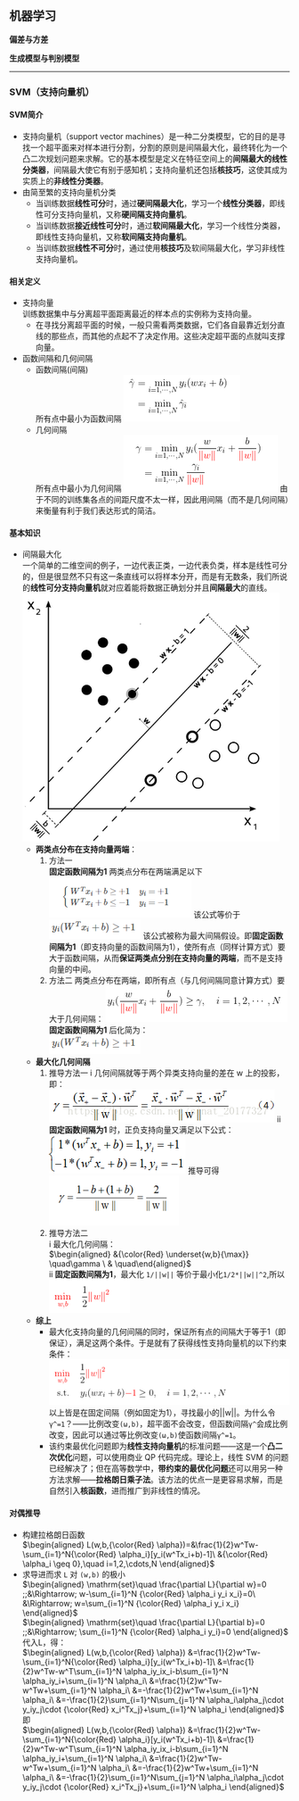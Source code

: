  ## **机器学习**

**偏差与方差**

**生成模型与判别模型**



----
### **SVM（支持向量机）**
#### SVM简介  
- 支持向量机（support vector machines）是一种二分类模型，它的目的是寻找一个超平面来对样本进行分割，分割的原则是间隔最大化，最终转化为一个凸二次规划问题来求解。它的基本模型是定义在特征空间上的**间隔最大的线性分类器**，间隔最大使它有别于感知机；支持向量机还包括**核技巧**，这使其成为实质上的**非线性分类器**。
- 由简至繁的支持向量机分类
  - 当训练数据**线性可分**时，通过**硬间隔最大化**，学习一个**线性分类器**，即线性可分支持向量机，又称**硬间隔支持向量机**。
  - 当训练数据**接近线性可分**时，通过**软间隔最大化**，学习一个线性分类器，即线性支持向量机，又称**软间隔支持向量机**。
  - 当训练数据**线性不可分**时，通过使用**核技巧**及软间隔最大化，学习非线性支持向量机。  
#### 相关定义
- 支持向量  
     训练数据集中与分离超平面距离最近的样本点的实例称为支持向量。
     - 在寻找分离超平面的时候，一般只需看两类数据，它们各自最靠近划分直线的那些点，而其他的点起不了决定作用。这些决定超平面的点就叫支撑向量。
- 函数间隔和几何间隔  
  - 函数间隔(间隔)  
    所有点中最小为函数间隔 
   ![enter image description here](https://raw.githubusercontent.com/sfxz035/DL-Learning/master/picture/1556094678%281%29.jpg?token=AH7MXQ6FUNCG2AYGJMND6TS4YAPZI)
  - 几何间隔  
    所有点中最小为几何间隔
    ![](https://raw.githubusercontent.com/sfxz035/DL-Learning/master/picture/1556094722%281%29.jpg?token=AH7MXQ6MPEBF2K6NEPCFJ724YASF4)
    由于不同的训练集各点的间距尺度不太一样，因此用间隔（而不是几何间隔）来衡量有利于我们表达形式的简洁。
 #### 基本知识  
 - 间隔最大化  
   一个简单的二维空间的例子，一边代表正类，一边代表负类，样本是线性可分的，但是很显然不只有这一条直线可以将样本分开，而是有无数条，我们所说的**线性可分支持向量机**就对应着能将数据正确划分并且**间隔最大**的直线。
		   ![enter image description here](https://raw.githubusercontent.com/sfxz035/DL-Learning/master/picture/1556095720%281%29.jpg?token=AH7MXQ6XZEKDJQIT6L35ZPS4YARUW)
     - **两类点分布在支持向量两端**：
       1. 方法一    
          **固定函数间隔为1**
          两类点分布在两端满足以下
![enter image description here](https://github.com/sfxz035/DL-Learning/raw/master/picture/1556011439%281%29.jpg)
	      该公式等价于![enter image description here](https://github.com/sfxz035/DL-Learning/raw/master/picture/1556012611%281%29.jpg)
	         该公式被称为最大间隔假设。即**固定函数间隔为1**（即支持向量的函数间隔为1），使所有点（同样计算方式）要大于函数间隔，从而**保证两类点分别在支持向量的两端**，而不是支持向量的中间。  
	   2. 方法二
	     两类点分布在两端，即所有点（与几何间隔同意计算方式）要大于几何间隔：
	       	     ![](https://github.com/sfxz035/DL-Learning/raw/master/picture/1556098617%281%29.jpg)  
	     **固定函数间隔为1** 后化简为：  
	     ![enter image description here](https://github.com/sfxz035/DL-Learning/raw/master/picture/1556012611%281%29.jpg)
   - **最大化几何间隔**  
     1. 推导方法一
     i 几何间隔就等于两个异类支持向量的差在 w 上的投影，即：     ![](https://raw.githubusercontent.com/sfxz035/DL-Learning/master/picture/20180328160123465.png?token=AH7MXQ7BKZKFGDJMFXSVQJC4YAQ7U)
	  ii **固定函数间隔为1** 时，正负支持向量又满足以下公式：  
	 	![enter image description here](https://raw.githubusercontent.com/sfxz035/DL-Learning/master/picture/20180328160552158.png?token=AH7MXQ4PVUBPX5OG2DG2X5K4YAQ6I)
	   推导可得  
	   ![](https://raw.githubusercontent.com/sfxz035/DL-Learning/master/picture/1556095526%281%29.jpg?token=AH7MXQ65BV6JRC6CHU2PP2C4YARJC)
	   2. 推导方法二  
	      i 最大化几何间隔：  
	     $\begin{aligned} &{\color{Red} \underset{w,b}{\max}} \quad\gamma \ & \quad\end{aligned}$  
	     ii **固定函数间隔为1**，最大化 `1/||w||` 等价于最小化`1/2*||w||^2`,所以  
	     ![enter image description here](https://github.com/sfxz035/DL-Learning/raw/master/picture/1556100245%281%29.jpg)
	- **综上**
	     - 最大化支持向量的几何间隔的同时，保证所有点的间隔大于等于1（即保证），满足这两个条件。于是就有了获得线性支持向量机的以下约束条件：
		     ![enter image description here](https://raw.githubusercontent.com/sfxz035/DL-Learning/master/picture/1556097977%281%29.jpg?token=AH7MXQY7MZ5BPZDHJKXJE2S4YAWES)
		   以上皆是在固定间隔（例如固定为1），寻找最小的||w||。为什么令`γ^=1`？——比例改变`(ω,b)`，超平面不会改变，但函数间隔`γ^`会成比例改变，因此可以通过等比例改变`(ω,b)`使函数间隔`γ^=1`。
		 - 该约束最优化问题即为**线性支持向量机**的标准问题——这是一个**凸二次优化**问题，可以使用商业 QP 代码完成。理论上，线性 SVM 的问题已经解决了；但在高等数学中，**带约束的最优化问题**还可以用另一种方法求解——**拉格朗日乘子法**。该方法的优点一是更容易求解，而是自然引入**核函数**，进而推广到非线性的情况。
#### 对偶推导  
- 构建拉格朗日函数  
  $\begin{aligned} L(w,b,{\color{Red} \alpha})=&\frac{1}{2}w^Tw-\sum_{i=1}^N{\color{Red} \alpha_i}[y_i(w^Tx_i+b)-1]\ &{\color{Red} \alpha_i \geq 0},\quad i=1,2,\cdots,N \end{aligned}$  
- 求导进而求 `L` 对 `(w,b)` 的极小  
  $\begin{aligned} \mathrm{set}\quad \frac{\partial L}{\partial w}=0 ;;&\Rightarrow; w-\sum_{i=1}^N {\color{Red} \alpha_i y_i x_i}=0\ &\Rightarrow; w=\sum_{i=1}^N {\color{Red} \alpha_i y_i x_i} \end{aligned}$  
  $\begin{aligned} \mathrm{set}\quad \frac{\partial L}{\partial b}=0 ;;&\Rightarrow; \sum_{i=1}^N {\color{Red} \alpha_i y_i}=0 \end{aligned}$  
  代入L，得：  
  $\begin{aligned} L(w,b,{\color{Red} \alpha}) &=\frac{1}{2}w^Tw-\sum_{i=1}^N{\color{Red} \alpha_i}[y_i(w^Tx_i+b)-1]\ &=\frac{1}{2}w^Tw-w^T\sum_{i=1}^N \alpha_iy_ix_i-b\sum_{i=1}^N \alpha_iy_i+\sum_{i=1}^N \alpha_i\ &=\frac{1}{2}w^Tw-w^Tw+\sum_{i=1}^N \alpha_i\ &=-\frac{1}{2}w^Tw+\sum_{i=1}^N \alpha_i\ &=-\frac{1}{2}\sum_{i=1}^N\sum_{j=1}^N \alpha_i\alpha_j\cdot y_iy_j\cdot {\color{Red} x_i^Tx_j}+\sum_{i=1}^N \alpha_i \end{aligned}$  
  即  
  $\begin{aligned} L(w,b,{\color{Red} \alpha}) &=\frac{1}{2}w^Tw-\sum_{i=1}^N{\color{Red} \alpha_i}[y_i(w^Tx_i+b)-1]\ &=\frac{1}{2}w^Tw-w^T\sum_{i=1}^N \alpha_iy_ix_i-b\sum_{i=1}^N \alpha_iy_i+\sum_{i=1}^N \alpha_i\ &=\frac{1}{2}w^Tw-w^Tw+\sum_{i=1}^N \alpha_i\ &=-\frac{1}{2}w^Tw+\sum_{i=1}^N \alpha_i\ &=-\frac{1}{2}\sum_{i=1}^N\sum_{j=1}^N \alpha_i\alpha_j\cdot y_iy_j\cdot {\color{Red} x_i^Tx_j}+\sum_{i=1}^N \alpha_i \end{aligned}$
<!--stackedit_data:
eyJoaXN0b3J5IjpbLTkxMzM4ODA2LDE1MDE0MjQzODgsLTIxMT
AzOTI3MjEsMTc1Mzg4NTc4Nyw5NzUxMzcyODYsMTczNDQwMTc0
NSwxMDE1MzU1NDUsLTg0NDc2MzU5LC0xNDE3OTUzOTgzLDExNz
IyMzEzNTMsMTAxMDg4NTExMCwxMjY2NzkzMzk3LC0xNjc4Njc3
Mzc2LC0xNjEwODQzNzE2LDExNDM1ODUxMTYsLTIwMzc4NDIzND
csMTEwNjg4MjMxNiwxODMxODAzODk4LC0zNTgyNDY4MzYsMTE5
MDgwMzkzNV19
-->